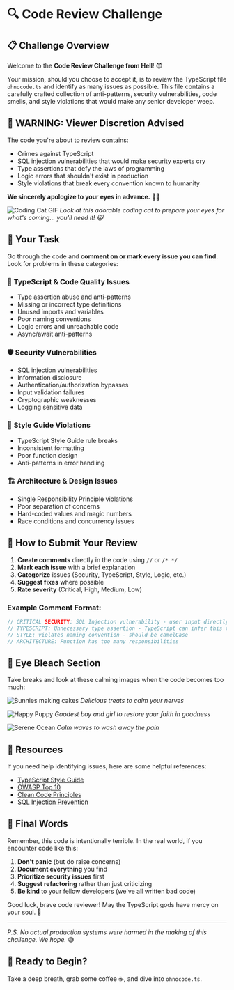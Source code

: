 # 🔍 Code Review Challenge

## 📋 Challenge Overview

Welcome to the **Code Review Challenge from Hell**! 😈

Your mission, should you choose to accept it, is to review the TypeScript file `ohnocode.ts` and identify as many issues as possible. This file contains a carefully crafted collection of anti-patterns, security vulnerabilities, code smells, and style violations that would make any senior developer weep.

## 🚨 **WARNING: Viewer Discretion Advised**

The code you're about to review contains:
- Crimes against TypeScript
- SQL injection vulnerabilities that would make security experts cry
- Type assertions that defy the laws of programming
- Logic errors that shouldn't exist in production
- Style violations that break every convention known to humanity

**We sincerely apologize to your eyes in advance.** 👀💔

![Coding Cat GIF](https://media.giphy.com/media/JIX9t2j0ZTN9S/giphy.gif)
*Look at this adorable coding cat to prepare your eyes for what's coming... you'll need it! 😸*

## 🎯 Your Task

Go through the code and **comment on or mark every issue you can find**. Look for problems in these categories:

### 🔧 **TypeScript & Code Quality Issues**
- Type assertion abuse and anti-patterns
- Missing or incorrect type definitions
- Unused imports and variables
- Poor naming conventions
- Logic errors and unreachable code
- Async/await anti-patterns

### 🛡️ **Security Vulnerabilities**
- SQL injection vulnerabilities
- Information disclosure
- Authentication/authorization bypasses
- Input validation failures
- Cryptographic weaknesses
- Logging sensitive data

### 📐 **Style Guide Violations**
- TypeScript Style Guide rule breaks
- Inconsistent formatting
- Poor function design
- Anti-patterns in error handling

### 🏗️ **Architecture & Design Issues**
- Single Responsibility Principle violations
- Poor separation of concerns
- Hard-coded values and magic numbers
- Race conditions and concurrency issues

## 📝 **How to Submit Your Review**

1. **Create comments** directly in the code using `//` or `/* */`
2. **Mark each issue** with a brief explanation
3. **Categorize** issues (Security, TypeScript, Style, Logic, etc.)
4. **Suggest fixes** where possible
5. **Rate severity** (Critical, High, Medium, Low)

### Example Comment Format:
```typescript
// CRITICAL SECURITY: SQL Injection vulnerability - user input directly interpolated
// TYPESCRIPT: Unnecessary type assertion - TypeScript can infer this type
// STYLE: violates naming convention - should be camelCase
// ARCHITECTURE: Function has too many responsibilities
```


## 🎨 **Eye Bleach Section**

Take breaks and look at these calming images when the code becomes too much:

![Bunnies making cakes](https://media1.tenor.com/m/jhBswnZdF0oAAAAd/moon-cake.gif)
*Delicious treats to calm your nerves*

![Happy Puppy](https://www.doctorew.com/shuttlebay/pb-CdJtPCeLIS.png)
*Goodest boy and girl to restore your faith in goodness*

![Serene Ocean](https://media1.tenor.com/m/Zpgt_LfOjQ0AAAAC/beach.gif)
*Calm waves to wash away the pain*

## 🤝 **Resources**

If you need help identifying issues, here are some helpful references:
- [TypeScript Style Guide](https://mkosir.github.io/typescript-style-guide/)
- [OWASP Top 10](https://owasp.org/www-project-top-ten/)
- [Clean Code Principles](https://clean-code-developer.com/)
- [SQL Injection Prevention](https://cheatsheetseries.owasp.org/cheatsheets/SQL_Injection_Prevention_Cheat_Sheet.html)

## 🎉 **Final Words**

Remember, this code is intentionally terrible. In the real world, if you encounter code like this:

1. **Don't panic** (but do raise concerns)
2. **Document everything** you find
3. **Prioritize security issues** first
4. **Suggest refactoring** rather than just criticizing
5. **Be kind** to your fellow developers (we've all written bad code)

Good luck, brave code reviewer! May the TypeScript gods have mercy on your soul. 🙏

---

*P.S. No actual production systems were harmed in the making of this challenge. We hope.* 😅

## 🏁 **Ready to Begin?**

Take a deep breath, grab some coffee ☕, and dive into `ohnocode.ts`.

